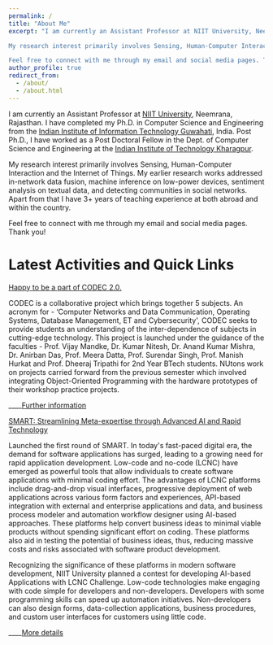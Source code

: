 ```yaml
---
permalink: /
title: "About Me"
excerpt: "I am currently an Assistant Professor at NIIT University, Neemrana, Rajasthan. I have completed his Ph.D. in Computer Science and Engineering from the Indian Institute of Information Technology Guwahati, India. Post Ph.D., I have worked as a Post Doctoral Fellow at the Ubiquitous Networked Systems Lab (UbiNet) at the Indian Institute of Technology Kharagpur. 

My research interest primarily involves Sensing, Human-Computer Interaction and the Internet of Things. My earlier research works addressed in-network data fusion, machine inference on low-power devices, sentiment analysis on textual data, and detecting communities in social networks. Apart from that I have 3+ years of teaching experience at both abroad and within the country. 

Feel free to connect with me through my email and social media pages. Thank you"
author_profile: true
redirect_from: 
  - /about/
  - /about.html
---
```


I am currently an Assistant Professor at [NIIT University](https://niituniversity.in), Neemrana, Rajasthan. I have completed my Ph.D. in Computer Science and Engineering from the [Indian Institute of Information Technology Guwahati](https://www.iiitg.ac.in), India. Post Ph.D., I have worked as a Post Doctoral Fellow in the Dept. of Computer Science and Engineering at the [Indian Institute of Technology Kharagpur](http://www.iitkgp.ac.in). 

My research interest primarily involves Sensing, Human-Computer Interaction and the Internet of Things. My earlier research works addressed in-network data fusion, machine inference on low-power devices, sentiment analysis on textual data, and detecting communities in social networks. Apart from that I have 3+ years of teaching experience at both abroad and within the country. 

Feel free to connect with me through my email and social media pages. Thank you!

Latest Activities and Quick Links
======

[Happy to be a part of CODEC 2.0.](https://sites.google.com/st.niituniversity.in/etic-portal/announcements?authuser=0#h.wrk53hdde005)

CODEC is a collaborative project which brings together 5 subjects.  An acronym for - ‘Computer Networks and Data Communication, Operating Systems, Database Management, ET and Cybersecurity', CODEC seeks to provide students an understanding of the inter-dependence of subjects in cutting-edge technology. This project is launched under the guidance of the faculties - Prof. Vijay Mandke, Dr. Kumar Nitesh, Dr. Anand Kumar Mishra, Dr. Anirban Das, Prof. Meera Datta, Prof. Surendar Singh, Prof. Manish Hurkat and Prof. Dheeraj Tripathi for 2nd Year BTech students. NUtons work on projects carried forward from the previous semester which involved integrating Object-Oriented Programming with the hardware prototypes of their workshop practice projects.

  ____[Further information](https://sites.google.com/st.niituniversity.in/etic-portal/announcements?authuser=0#h.wrk53hdde005)


[SMART: Streamlining Meta-expertise through Advanced AI and Rapid Technology](https://docs.google.com/forms/u/0/d/e/1FAIpQLSdMT7ioXKX3iD_WDh2VdwihHCP-xKWJXg7Qo_SsddaPdQWksg/closedform)

Launched the first round of SMART. In today's fast-paced digital era, the demand for software applications has surged, leading to a growing need for rapid application development. Low-code and no-code (LCNC) have emerged as powerful tools that allow individuals to create software applications with minimal coding effort. The advantages of LCNC platforms include drag-and-drop visual interfaces, progressive deployment of web applications across various form factors and experiences, API-based integration with external and enterprise applications and data, and business process modeler and automation workflow designer using AI-based approaches. These platforms help convert business ideas to minimal viable products without spending significant effort on coding. These platforms also aid in testing the potential of business ideas, thus, reducing massive costs and risks associated with software product development. 

Recognizing the significance of these platforms in modern software development, NIIT University planned a contest for developing AI-based Applications with LCNC Challenge.  Low-code technologies make engaging with code simple for developers and non-developers. Developers with some programming skills can speed up automation initiatives. Non-developers can also design forms, data-collection applications, business procedures, and custom user interfaces for customers using little code.

  ____[More details](https://docs.google.com/forms/u/0/d/e/1FAIpQLSdMT7ioXKX3iD_WDh2VdwihHCP-xKWJXg7Qo_SsddaPdQWksg/closedform)

